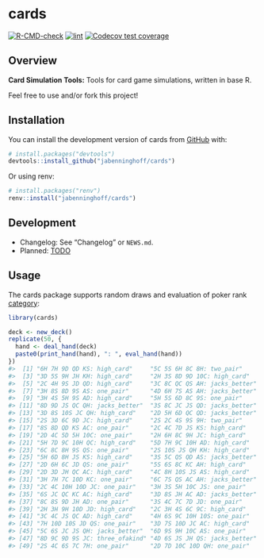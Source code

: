 
<!-- README.md is generated from README.Rmd. Please edit that file -->

# cards

<!-- badges: start -->

[![R-CMD-check](https://github.com/jabenninghoff/cards/workflows/R-CMD-check/badge.svg)](https://github.com/jabenninghoff/cards/actions)
[![lint](https://github.com/jabenninghoff/cards/workflows/lint/badge.svg)](https://github.com/jabenninghoff/cards/actions)
[![Codecov test
coverage](https://codecov.io/gh/jabenninghoff/cards/branch/main/graph/badge.svg)](https://app.codecov.io/gh/jabenninghoff/cards?branch=main)
<!-- badges: end -->

## Overview

**Card Simulation Tools:** Tools for card game simulations, written in
base R.

Feel free to use and/or fork this project!

## Installation

You can install the development version of cards from
[GitHub](https://github.com/) with:

``` r
# install.packages("devtools")
devtools::install_github("jabenninghoff/cards")
```

Or using renv:

``` r
# install.packages("renv")
renv::install("jabenninghoff/cards")
```

## Development

-   Changelog: See “Changelog” or `NEWS.md`.
-   Planned: [TODO](TODO.md)

## Usage

The cards package supports random draws and evaluation of poker rank
[category](https://en.wikipedia.org/wiki/List_of_poker_hands):

``` r
library(cards)

deck <- new_deck()
replicate(50, {
  hand <- deal_hand(deck)
  paste0(print_hand(hand), ": ", eval_hand(hand))
})
#>  [1] "6H 7H 9D QD KS: high_card"     "5C 5S 6H 8C 8H: two_pair"     
#>  [3] "3D 5S 9H JH KH: high_card"     "2H 3S 8D 9D 10C: high_card"   
#>  [5] "2C 4H 9S JD QD: high_card"     "3C 8C QC QS AH: jacks_better" 
#>  [7] "3H 8S 8D 9S AS: one_pair"      "4D 6H 7S AS AH: jacks_better" 
#>  [9] "3H 4S 5H 9S AD: high_card"     "5H 5S 6D 8C 9S: one_pair"     
#> [11] "8D 9D JS QC QH: jacks_better"  "3S 8C JC JS QD: jacks_better" 
#> [13] "3D 8S 10S JC QH: high_card"    "2D 5H 6D QC QD: jacks_better" 
#> [15] "2S 3D 6C 9D JC: high_card"     "2S 2C 4S 9S 9H: two_pair"     
#> [17] "8S 8D QD KS AC: one_pair"      "2C 4C 7D JS KS: high_card"    
#> [19] "2D 4C 5D 5H 10C: one_pair"     "2H 6H 8C 9H JC: high_card"    
#> [21] "5H 7D 9C 10H QC: high_card"    "5D 7H 9C 10H AD: high_card"   
#> [23] "6C 8C 8H 9S QS: one_pair"      "2S 10S JS QH KH: high_card"   
#> [25] "5H 6D 8H JS KS: high_card"     "3S 5C QS QD AS: jacks_better" 
#> [27] "2D 6H 6C JD QS: one_pair"      "5S 6S 8C KC AH: high_card"    
#> [29] "2D 3D JH QC AC: high_card"     "4C 8H 10S JS AS: high_card"   
#> [31] "3H 7H 7C 10D KC: one_pair"     "6C 7S QS AC AH: jacks_better" 
#> [33] "2C 4C 10H 10D JC: one_pair"    "3H 3S 5H 10C JS: one_pair"    
#> [35] "6S JC QC KC AC: high_card"     "3D 8S JH AC AD: jacks_better" 
#> [37] "8C 8S 9D JH AD: one_pair"      "3S 4C 7C 7D JD: one_pair"     
#> [39] "2H 3H 9H 10D JD: high_card"    "2C 3H 4S 6C 9C: high_card"    
#> [41] "3C 4C JS QC AD: high_card"     "4H 6S 9C 10H 10S: one_pair"   
#> [43] "7H 10D 10S JD QS: one_pair"    "3D 7S 10D JC AC: high_card"   
#> [45] "5C 6S JC JS QH: jacks_better"  "6D 9S 9H 10C AS: one_pair"    
#> [47] "8D 9C 9D 9S JC: three_ofakind" "4D 6S JS JH QS: jacks_better" 
#> [49] "2S 4C 6S 7C 7H: one_pair"      "2D 7D 10C 10D QH: one_pair"
```
